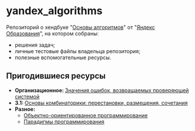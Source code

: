 <h1>yandex_algorithms</h1>

<p> Репозиторий о хендбуке "<a href="https://education.yandex.ru/handbook/algorithms">Основы алгоритмов</a>" от "<a href="https://education.yandex.ru">Яндекс Образования</a>", на котором собраны:</p>
<ul>
    <li>решения задач;</li>
    <li>личные тестовые файлы владельца репозитория;</li>
    <li>полезные вспомогательные ресурсы.</li>
</ul>


<h2>Пригодившиеся ресурсы</h2>
<ul>
    <li><b>Организационное: </b><a href="https://contest.yandex.ru/errors">Значения ошибок, возвращаемых проверяющей системой</a>
    <li><b>3.1: </b><a href="https://practicum.yandex.ru/blog/perestanovki-razmescheniya-sochetaniya-v-analize-dannyh">Основы комбинаторики: перестановки, размещения, сочетания</a></li>
    <li><b>Разное:</b>
        <ul>
            <li><a href="https://practicum.yandex.ru/blog/obektno-orientirovannoe-programmirovanie">Объектно-ориентированное программирование</a></li>
            <li><a href="https://practicum.yandex.ru/blog/paradigmy-programmirovaniya">Парадигмы программирования</a></li>
        </ul>
    </li>
</ul>
</details>
